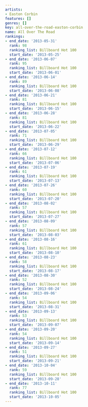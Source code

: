 ```yaml
---
artists:
- Easton Corbin
features: []
genres: []
key: all-over-the-road-easton-corbin
name: All Over The Road
rankings:
- end_date: '2013-05-31'
  rank: 98
  ranking_list: Billboard Hot 100
  start_date: '2013-05-25'
- end_date: '2013-06-07'
  rank: 95
  ranking_list: Billboard Hot 100
  start_date: '2013-06-01'
- end_date: '2013-06-14'
  rank: 89
  ranking_list: Billboard Hot 100
  start_date: '2013-06-08'
- end_date: '2013-06-21'
  rank: 81
  ranking_list: Billboard Hot 100
  start_date: '2013-06-15'
- end_date: '2013-06-28'
  rank: 81
  ranking_list: Billboard Hot 100
  start_date: '2013-06-22'
- end_date: '2013-07-05'
  rank: 71
  ranking_list: Billboard Hot 100
  start_date: '2013-06-29'
- end_date: '2013-07-12'
  rank: 66
  ranking_list: Billboard Hot 100
  start_date: '2013-07-06'
- end_date: '2013-07-19'
  rank: 61
  ranking_list: Billboard Hot 100
  start_date: '2013-07-13'
- end_date: '2013-07-26'
  rank: 60
  ranking_list: Billboard Hot 100
  start_date: '2013-07-20'
- end_date: '2013-08-02'
  rank: 57
  ranking_list: Billboard Hot 100
  start_date: '2013-07-27'
- end_date: '2013-08-09'
  rank: 57
  ranking_list: Billboard Hot 100
  start_date: '2013-08-03'
- end_date: '2013-08-16'
  rank: 61
  ranking_list: Billboard Hot 100
  start_date: '2013-08-10'
- end_date: '2013-08-23'
  rank: 58
  ranking_list: Billboard Hot 100
  start_date: '2013-08-17'
- end_date: '2013-08-30'
  rank: 52
  ranking_list: Billboard Hot 100
  start_date: '2013-08-24'
- end_date: '2013-09-06'
  rank: 54
  ranking_list: Billboard Hot 100
  start_date: '2013-08-31'
- end_date: '2013-09-13'
  rank: 53
  ranking_list: Billboard Hot 100
  start_date: '2013-09-07'
- end_date: '2013-09-20'
  rank: 54
  ranking_list: Billboard Hot 100
  start_date: '2013-09-14'
- end_date: '2013-09-27'
  rank: 51
  ranking_list: Billboard Hot 100
  start_date: '2013-09-21'
- end_date: '2013-10-04'
  rank: 59
  ranking_list: Billboard Hot 100
  start_date: '2013-09-28'
- end_date: '2013-10-11'
  rank: 77
  ranking_list: Billboard Hot 100
  start_date: '2013-10-05'
---
```


